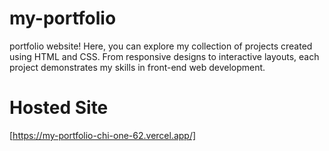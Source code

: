 # my-portfolio
portfolio website! Here, you can explore my collection of projects created using HTML and CSS. From responsive designs to interactive layouts, each project demonstrates my skills in front-end web development.
# Hosted Site
[https://my-portfolio-chi-one-62.vercel.app/]
